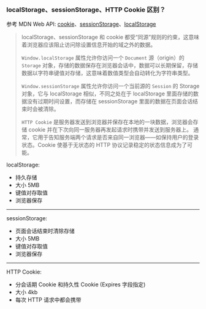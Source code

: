 ### localStorage、sessionStorage、HTTP Cookie 区别？
参考 MDN Web API: [cookie](https://developer.mozilla.org/zh-CN/docs/Web/HTTP/Cookies)、[sessionStorage](https://developer.mozilla.org/zh-CN/docs/Web/API/Window/sessionStorage)、[localStorage](https://developer.mozilla.org/zh-CN/docs/Web/API/Window/localStorage)
>localStorage、sessionStorage 和 cookie 都受“同源”规则的约束，这意味着浏览器应该阻止访问除设置信息开始的域之外的数据。
> 
>`Window.localStorage` 属性允许你访问一个 `Document` 源（origin）的 `Storage` 对象，存储的数据保存在浏览器会话中，数据可以长期保留，存储数据以字符串键值对存储，这意味着数值类型会自动转化为字符串类型。
> 
>`Window.sessionStorage` 属性允许你访问一个当前源的 `Session` 的 Storage 对象，它与 localStorage 相似，不同之处在于 localStorage 里面存储的数据没有过期时间设置，而存储在 sessionStorage 里面的数据在页面会话结束时会被清除。
>
> `HTTP Cookie` 是服务器发送到浏览器并保存在本地的一块数据，浏览器会存储 cookie 并在下次向同一服务器再发起请求时携带并发送到服务器上。
> 通常，它用于告知服务端两个请求是否来自同一浏览器——如保持用户的登录状态。Cookie 使基于无状态的 HTTP 协议记录稳定的状态信息成为了可能。

localStorage:
- 持久存储
- 大小 5MB
- 键值对存取值
- 浏览器保存
***
sessionStorage:
- 页面会话结束时清除存储
- 大小 5MB
- 键值对存取值
- 浏览器保存
***
HTTP Cookie:
- 分会话期 Cookie 和持久性 Cookie (Expires 字段指定)
- 大小 4kb
- 每次 HTTP 请求中都会携带

